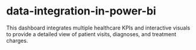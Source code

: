 # data-integration-in-power-bi
This dashboard integrates multiple healthcare KPIs and interactive visuals to provide a detailed view of patient visits, diagnoses, and treatment charges.

